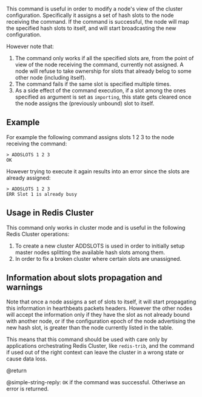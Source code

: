 This command is useful in order to modify a node's view of the cluster
configuration. Specifically it assigns a set of hash slots to the node
receiving the command. If the command is successful, the node will map
the specified hash slots to itself, and will start broadcasting the new
configuration.

However note that:

1. The command only works if all the specified slots are, from the point of view of the node receiving the command, currently not assigned. A node will refuse to take ownership for slots that already belog to some other node (including itself).
2. The command fails if the same slot is specified multiple times.
3. As a side effect of the command execution, if a slot among the ones specified as argument is set as `importing`, this state gets cleared once the node assigns the (previously unbound) slot to itself.

## Example

For example the following command assigns slots 1 2 3 to the node receiving
the command:

    > ADDSLOTS 1 2 3
    OK

However trying to execute it again results into an error since the slots
are already assigned:

    > ADDSLOTS 1 2 3
    ERR Slot 1 is already busy

## Usage in Redis Cluster

This command only works in cluster mode and is useful in the following
Redis Cluster operations:

1. To create a new cluster ADDSLOTS is used in order to initially setup master nodes splitting the available hash slots among them.
2. In order to fix a broken cluster where certain slots are unassigned.

## Information about slots propagation and warnings

Note that once a node assigns a set of slots to itself, it will start
propagating this information in hearthbeats packets headers. However the
other nodes will accept the information only if they have the slot as
not already bound with another node, or if the configuration epoch of the
node advertising the new hash slot, is greater than the node currently listed
in the table.

This means that this command should be used with care only by applications
orchestrating Redis Cluster, like `redis-trib`, and the command if used
out of the right context can leave the cluster in a wrong state or cause
data loss.

@return

@simple-string-reply: `OK` if the command was successful. Otheriwse an error is returned.
